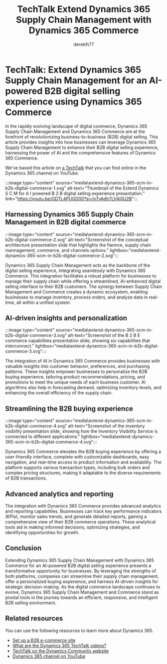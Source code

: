 ﻿---
title: TechTalk Extend Dynamics 365 Supply Chain Management with Dynamics 365 Commerce
description: Learn about how businesses can extend Dynamics 365 Supply Chain Management with Dynamics 365 Commerce to enhance their business to business (B2B) digital selling.
author: dereklh77
ms.author: v-heuerderek
ms.topic: conceptual
ms.date: 02/21/2024
ai-usage: ai-assisted
---

# TechTalk: Extend Dynamics 365 Supply Chain Management for an AI-powered B2B digital selling experience using Dynamics 365 Commerce

In the rapidly evolving landscape of digital commerce, Dynamics 365 Supply Chain Management and Dynamics 365 Commerce are at the forefront of revolutionizing business-to-business (B2B) digital selling. This article provides insights into how businesses can leverage Dynamics 365 Supply Chain Management to enhance their B2B digital selling experience, harnessing the power of AI and the comprehensive features of Dynamics 365 Commerce.

We've based this article on [a TechTalk](https://youtu.be/GDTL4PUGD00?si=IyTvAdh7LV4j0U2B) that you can find online in the Dynamics 365 channel on YouTube.  

:::image type="content" source="media\extend-dynamics-365-scm-in-b2b-digital-commerce-1.svg" alt-text="Thumbnail of the Extend Dynamics S C M for A I powered B 2 B digital selling experience presentation." link="https://youtu.be/GDTL4PUGD00?si=IyTvAdh7LV4j0U2B":::

## Harnessing Dynamics 365 Supply Chain Management in B2B digital commerce

:::image type="content" source="media\extend-dynamics-365-scm-in-b2b-digital-commerce-2.svg" alt-text="Screenshot of the conceptual architecture presentation slide that highlights the fiannce, supply chain mannagement, commerce, and channels options." lightbox="media\extend-dynamics-365-scm-in-b2b-digital-commerce-2.svg":::

Dynamics 365 Supply Chain Management acts as the backbone of the digital selling experience, integrating seamlessly with Dynamics 365 Commerce. This integration facilitates a robust platform for businesses to manage their supply chain while offering a streamlined, AI-enhanced digital selling interface to their B2B customers. The synergy between Supply Chain Management and Commerce creates a dynamic ecosystem, enabling businesses to manage inventory, process orders, and analyze data in real-time, all within a unified system.

## AI-driven insights and personalization

:::image type="content" source="media\extend-dynamics-365-scm-in-b2b-digital-commerce-3.svg" alt-text="Screenshot of the B 2 B E commerce capabilities presentation slide, showing six capabilities that interconnect." lightbox="media\extend-dynamics-365-scm-in-b2b-digital-commerce-3.svg":::

The integration of AI in Dynamics 365 Commerce provides businesses with valuable insights into customer behavior, preferences, and purchasing patterns. These insights empower businesses to personalize the B2B buying experience, tailoring product recommendations, pricing, and promotions to meet the unique needs of each business customer. AI algorithms also help in forecasting demand, optimizing inventory levels, and enhancing the overall efficiency of the supply chain.

## Streamlining the B2B buying experience

:::image type="content" source="media\extend-dynamics-365-scm-in-b2b-digital-commerce-4.svg" alt-text="Screenshot of the inventory visibility presentation slide, showing how the Inventory Visibility Service is connected to different applications." lightbox="media\extend-dynamics-365-scm-in-b2b-digital-commerce-4.svg":::

Dynamics 365 Commerce elevates the B2B buying experience by offering a user-friendly interface, complete with customizable dashboards, easy navigation, and real-time access to product information and availability. The platform supports various transaction types, including bulk orders and complex pricing structures, making it adaptable to the diverse requirements of B2B transactions.

## Advanced analytics and reporting

The integration with Dynamics 365 Commerce provides advanced analytics and reporting capabilities. Businesses can track key performance indicators (KPIs), monitor sales trends, and generate detailed reports, gaining a comprehensive view of their B2B commerce operations. These analytical tools aid in making informed decisions, optimizing strategies, and identifying opportunities for growth.

## Conclusion

Extending Dynamics 365 Supply Chain Management with Dynamics 365 Commerce for an AI-powered B2B digital selling experience presents a transformative opportunity for businesses. By leveraging the strengths of both platforms, companies can streamline their supply chain management, offer a personalized buying experience, and harness AI-driven insights for strategic decision-making. As the digital commerce landscape continues to evolve, Dynamics 365 Supply Chain Management and Commerce stand as pivotal tools in the journey towards an efficient, responsive, and intelligent B2B selling environment.

## Related resources

You can use the following resources to learn more about Dynamics 365.

- [Set up a B2B e-commerce site](/dynamics365/commerce/b2b/set-up-b2b-site)
- [What are the Dynamics 365 TechTalk videos?](../roles/techtalk-videos.md)  
- [TechTalk on the Dynamics Community website](https://community.dynamics.com/videos/) 
- [Dynamics 365 channel on YouTube](https://www.youtube.com/channel/UC5QxCcXhFFixs1nfmOpJlvQ)  